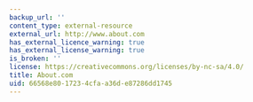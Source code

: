 ```yaml
---
backup_url: ''
content_type: external-resource
external_url: http://www.about.com
has_external_licence_warning: true
has_external_license_warning: true
is_broken: ''
license: https://creativecommons.org/licenses/by-nc-sa/4.0/
title: About.com
uid: 66568e80-1723-4cfa-a36d-e87286dd1745
---
```

